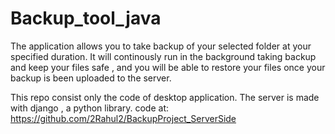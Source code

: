 # Backup_tool_java

The application allows you to take backup of your selected folder at your specified duration. It will continously run in the background taking backup and keep your files safe , and you will be able to restore your files once your backup is been uploaded to the server.

This repo consist only the code of desktop application. The server is made with django , a python library. code at: https://github.com/2Rahul2/BackupProject_ServerSide
